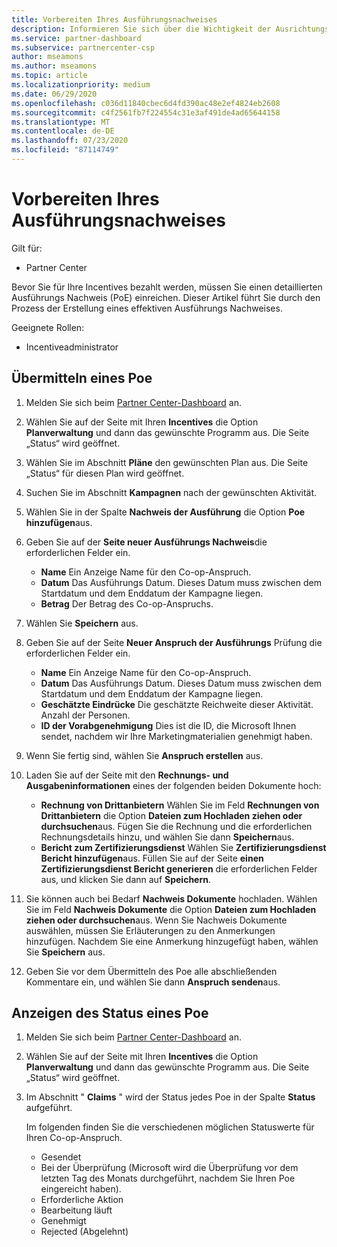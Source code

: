 ```yaml
---
title: Vorbereiten Ihres Ausführungsnachweises
description: Informieren Sie sich über die Wichtigkeit der Ausrichtungs Prüfung (PoE), Zeitachsen, Anzeige Status und Übermittlungs Richtlinien.
ms.service: partner-dashboard
ms.subservice: partnercenter-csp
author: mseamons
ms.author: mseamons
ms.topic: article
ms.localizationpriority: medium
ms.date: 06/29/2020
ms.openlocfilehash: c036d11840cbec6d4fd390ac48e2ef4824eb2608
ms.sourcegitcommit: c4f2561fb7f224554c31e3af491de4ad65644158
ms.translationtype: MT
ms.contentlocale: de-DE
ms.lasthandoff: 07/23/2020
ms.locfileid: "87114749"
---
```

# <a name="prepare-your-proof-of-execution"></a>Vorbereiten Ihres Ausführungsnachweises

Gilt für:

- Partner Center

Bevor Sie für Ihre Incentives bezahlt werden, müssen Sie einen detaillierten Ausführungs Nachweis (PoE) einreichen. Dieser Artikel führt Sie durch den Prozess der Erstellung eines effektiven Ausführungs Nachweises.

Geeignete Rollen:

- Incentiveadministrator

## <a name="how-to-submit-a-poe"></a>Übermitteln eines Poe

1. Melden Sie sich beim [Partner Center-Dashboard](https://partner.microsoft.com/dashboard/) an.

2. Wählen Sie auf der Seite mit Ihren **Incentives** die Option **Planverwaltung** und dann das gewünschte Programm aus. Die Seite „Status“ wird geöffnet.

3. Wählen Sie im Abschnitt **Pläne** den gewünschten Plan aus. Die Seite „Status“ für diesen Plan wird geöffnet.

4. Suchen Sie im Abschnitt **Kampagnen** nach der gewünschten Aktivität.

5. Wählen Sie in der Spalte **Nachweis der Ausführung** die Option **Poe hinzufügen**aus.

6. Geben Sie auf der **Seite neuer Ausführungs Nachweis**die erforderlichen Felder ein.

   - **Name**  Ein Anzeige Name für den Co-op-Anspruch.
   - **Datum**  Das Ausführungs Datum. Dieses Datum muss zwischen dem Startdatum und dem Enddatum der Kampagne liegen.
   - **Betrag**  Der Betrag des Co-op-Anspruchs.

7. Wählen Sie **Speichern** aus.

8. Geben Sie auf der Seite **Neuer Anspruch der Ausführungs** Prüfung die erforderlichen Felder ein.

   - **Name**  Ein Anzeige Name für den Co-op-Anspruch.
   - **Datum**  Das Ausführungs Datum. Dieses Datum muss zwischen dem Startdatum und dem Enddatum der Kampagne liegen.
   - **Geschätzte Eindrücke**   Die geschätzte Reichweite dieser Aktivität. Anzahl der Personen.
   - **ID der Vorabgenehmigung**   Dies ist die ID, die Microsoft Ihnen sendet, nachdem wir Ihre Marketingmaterialien genehmigt haben.

9. Wenn Sie fertig sind, wählen Sie **Anspruch erstellen** aus.

10. Laden Sie auf der Seite mit den **Rechnungs- und Ausgabeninformationen** eines der folgenden beiden Dokumente hoch:
    - **Rechnung von Drittanbietern**  Wählen Sie im Feld **Rechnungen von Drittanbietern** die Option **Dateien zum Hochladen ziehen oder durchsuchen**aus. Fügen Sie die Rechnung und die erforderlichen Rechnungsdetails hinzu, und wählen Sie dann **Speichern**aus.
    - **Bericht zum Zertifizierungsdienst**  Wählen Sie **Zertifizierungsdienst Bericht hinzufügen**aus. Füllen Sie auf der Seite **einen Zertifizierungsdienst Bericht generieren** die erforderlichen Felder aus, und klicken Sie dann auf **Speichern**.

11. Sie können auch bei Bedarf **Nachweis Dokumente** hochladen. Wählen Sie im Feld **Nachweis Dokumente** die Option **Dateien zum Hochladen ziehen oder durchsuchen**aus. Wenn Sie Nachweis Dokumente auswählen, müssen Sie Erläuterungen zu den Anmerkungen hinzufügen. Nachdem Sie eine Anmerkung hinzugefügt haben, wählen Sie **Speichern** aus.

12. Geben Sie vor dem Übermitteln des Poe alle abschließenden Kommentare ein, und wählen Sie dann **Anspruch senden**aus.

## <a name="view-the-status-of-a-poe"></a>Anzeigen des Status eines Poe

1. Melden Sie sich beim [Partner Center-Dashboard](https://partner.microsoft.com/dashboard/) an.

2. Wählen Sie auf der Seite mit Ihren **Incentives** die Option **Planverwaltung** und dann das gewünschte Programm aus. Die Seite „Status“ wird geöffnet.

3. Im Abschnitt " **Claims** " wird der Status jedes Poe in der Spalte **Status** aufgeführt.

   Im folgenden finden Sie die verschiedenen möglichen Statuswerte für Ihren Co-op-Anspruch.

   - Gesendet
   - Bei der Überprüfung (Microsoft wird die Überprüfung vor dem letzten Tag des Monats durchgeführt, nachdem Sie Ihren Poe eingereicht haben).
   - Erforderliche Aktion
   - Bearbeitung läuft
   - Genehmigt
   - Rejected (Abgelehnt)
